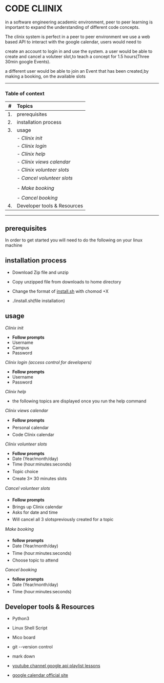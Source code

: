 # CODE CLIINIX

in a software engineering academic environment, peer to peer learning is 
important to expand the understanding of different code concepts.

The clinix system is perfect in a peer to peer environment 
we use a web based API to interact with the google calendar, users would need to

create an account to login in and use the system.
a user would be able to create and cancel a voluteer slot,to teach a concept for 
1.5 hours(Three 30min google Events).

a different user would be able to join an Event that has been created,by making
a booking, on the available slots

--------------------

### **Table of context**
| # | Topics|
|---|:---|
| 1. | prerequisites|
| 2. | installation process|
| 3. | usage|
||- _Clinix init_|
||- _Clinix login_|
||- _Clinix help_|
||- _Clinix views calendar_|
||- _Clinix volunteer slots_|
||- _Cancel volunteer slots_|
||- _Make booking_|
||- _Cancel booking_|
| 4. | Developer tools & Resources|

--------------------

## prerequisites
In order to get started you will need to do the following on your linux machine

## installation process
* Download Zip file and unzip

* Copy unzipped file from downloads to home directory

* Change the format of [install.sh](./install.sh) with chomod +X

* ./install.sh(file installation)


## usage

_Clinix init_
* **Follow prompts**
* Username
* Campus
* Password

_Clinix login (access control for developers)_
* **Follow prompts**
* Username
* Password 

_Clinix help_
* the following topics are displayed once you run the help command

_Clinix views calendar_
* **Follow prompts**
* Personal calendar 
* Code Clinix calendar 

_Clinix volunteer slots_
* **Follow prompts**
* Date (Year/month/day)
* Time (hour:minutes:seconds)
* Topic choice
* Create 3× 30 minutes slots

_Cancel volunteer slots_
* **Follow prompts**
* Brings up Clinix calendar
* Asks for date and time
* Will cancel all 3 slotspreviously created for a topic

_Make booking_
* **follow prompts**
* Date (Year/month/day)
* Time (hour:minutes:seconds)
* Choose topic to attend 

_Cancel booking_
* **follow prompts**
* Date (Year/month/day)
* Time (hour:minutes:seconds)

## Developer tools & Resources

* Python3
* Linux Shell Script
* Mico board
* git --version control
* mark down

* [youtube channel google api playlist lessons](https://www.youtube.com/watch?v=1JkKtGFnua8&list=PL3JVwFmb_BnTO_sppfTh3VkPhfDWRY5on)
* [google calendar official site](https://developers.google.com/calendar/quickstart/python)

